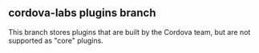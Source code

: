 cordova-labs plugins branch
-------------------------------
This branch stores plugins that are built by the Cordova team, but are not supported as "core" plugins.
